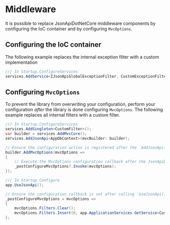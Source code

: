 # Middleware

It is possible to replace JsonApiDotNetCore middleware components by configuring the IoC container and by configuring `MvcOptions`. 

## Configuring the IoC container 

The following example replaces the internal exception filter with a custom implementation
```c#
/// In Startup.ConfigureServices
services.AddService<IJsonApiGlobalExceptionFilter, CustomExceptionFilter>()
```

## Configuring `MvcOptions`

To prevent the library from overwriting your configuration, perform your configuration *after* the library is done configuring `MvcOptions`. The following example replaces all internal filters with a custom filter.
```c#
/// In Startup.ConfigureServices
services.AddSingleton<CustomFilter>();
var builder = services.AddMvcCore();
services.AddJsonApi<AppDbContext>(mvcBuilder: builder);

// Ensure the configuration action is registered after the `AddJsonApi()` call.
builder.AddMvcOptions(mvcOptions =>
{
    // Execute the MvcOptions configuration callback after the JsonApiDotNetCore callback as been executed.
    _postConfigureMvcOptions?.Invoke(mvcOptions);
});

/// In Startup.Configure
app.UseJsonApi();

// Ensure the configuration callback is set after calling `UseJsonApi()`.
_postConfigureMvcOptions = mvcOptions => 
{ 
    mvcOptions.Filters.Clear();
    mvcOptions.Filters.Insert(0, app.ApplicationServices.GetService<CustomFilter>());
};
```
